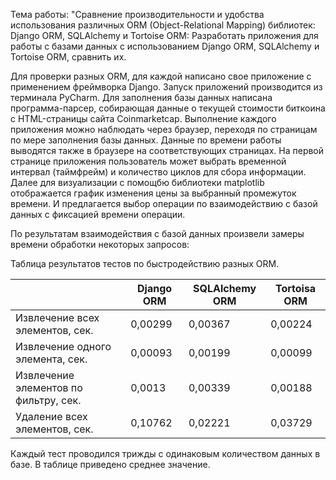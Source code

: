 Тема работы:
"Сравнение производительности и удобства использования различных ORM (Object-Relational Mapping) библиотек: Django ORM, SQLAlchemy и Tortoise ORM: 
Разработать приложения для работы с базами данных с использованием Django ORM, SQLAlchemy и Tortoise ORM, сравнить их.

Для проверки разных ORM, для каждой написано свое приложение с применением фреймворка Django.
Запуск приложений производится из терминала PyCharm.
Для заполнения базы данных написана программа-парсер, собирающая данные о текущей стоимости биткоина с HTML-страницы сайта Coinmarketcap.
Выполнение каждого приложения можно наблюдать через браузер, переходя по страницам по мере заполнения базы данных. 
Данные по времени работы выводятся также в браузере на соответствующих страницах.
На первой странице приложения пользователь может выбрать временной интервал (таймфрейм) и количество циклов для сбора информации.
Далее для визуализации с помощбю библиотеки matplotlib отображается график изменения цены за выбранный промежуток времени.
И предлагается выбор операции по взаимодействию с базой данных с фиксацией времени операции.

По результатам взаимодействия с базой данных произвели замеры времени обработки некоторых запросов:

Таблица результатов тестов по быстродействию разных ORM.

|                                                |     Django ORM    |     SQLAlchemy ORM    |     Tortoisa ORM    |
|------------------------------------------------|-------------------|-----------------------|---------------------|
|     Извлечение     всех элементов, сек.        |     0,00299       |     0,00367           |     0,00224         |
|     Извлечение одного элемента, сек.           |     0,00093       |     0,00199           |     0,00099         |
|     Извлечение элементов по фильтру,   сек.    |     0,0013        |     0,00339           |     0,00188         |
|     Удаление всех элементов,      сек.         |     0,10762       |     0,02221           |     0,03729         |

Каждый тест проводился трижды с одинаковым количеством данных в базе.
В таблице приведено среднее значение.




